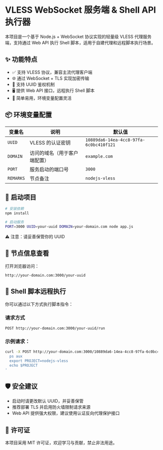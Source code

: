 # VLESS WebSocket 服务端 & Shell API 执行器

本项目是一个基于 Node.js + WebSocket 协议实现的轻量级 VLESS 代理服务端，支持通过 Web API 执行 Shell 脚本，适用于自建代理和远程脚本执行场景。

## ✨ 功能特点

- ✅ 支持 VLESS 协议，兼容主流代理客户端
- 🌐 通过 WebSocket + TLS 实现加密传输
- 🔐 支持 UUID 鉴权机制
- 🖥 提供 Web API 接口，远程执行 Shell 脚本
- 📎 简单易用，环境变量配置灵活

## 📦 环境变量配置

| 变量名    | 说明                         | 默认值                                 |
| --------- | ---------------------------- | -------------------------------------- |
| `UUID`    | VLESS 的认证密钥             | `10889da6-14ea-4cc8-97fa-6c0bc410f121` |
| `DOMAIN`  | 访问的域名（用于客户端配置） | `example.com`                          |
| `PORT`    | 服务启动的端口号             | `3000`                                 |
| `REMARKS` | 节点备注                     | `nodejs-vless`                         |

## 🚀 启动项目

```bash
# 安装依赖
npm install

# 启动服务
PORT=3000 UUID=your-uuid DOMAIN=your-domain.com node app.js
```

⚠️ 注意：请妥善保管你的 UUID

## 📡 节点信息查看

打开浏览器访问：

```
http://your-domain.com:3000/your-uuid
```

## 🔧 Shell 脚本远程执行

你可以通过以下方式执行脚本指令：

### 请求方式

```
POST http://your-domain.com:3000/your-uuid/run
```

### 示例请求：

```bash
curl -X POST http://your-domain.com:3000/10889da6-14ea-4cc8-97fa-6c0bc410f121/run -d '
  ps aux
  export PROJECT=nodejs-vless
  echo $PROJECT
'
```

## 🛡 安全建议

- 启动时请更改默认 UUID，并妥善保管
- 推荐部署 TLS 并启用防火墙限制请求来源
- Web API 提供强大权限，建议使用认证反向代理保护接口

## 📜 许可证

本项目采用 MIT 许可证，欢迎学习与贡献，禁止非法用途。

